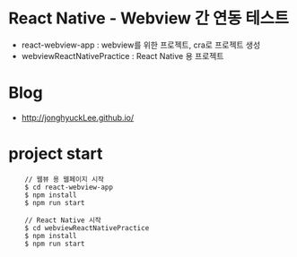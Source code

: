 # React Native - Webview 간 연동 테스트
- react-webview-app : webview를 위한 프로젝트, cra로 프로젝트 생성
- webviewReactNativePractice : React Native 용 프로젝트

# Blog
- http://jonghyuckLee.github.io/

# project start
```
    // 웹뷰 용 웹페이지 시작
    $ cd react-webview-app
    $ npm install 
    $ npm run start
```
```
    // React Native 시작
    $ cd webviewReactNativePractice
    $ npm install
    $ npm run start
```